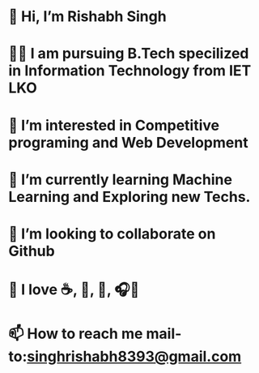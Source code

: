 # 👋 Hi, I’m Rishabh Singh
# 🧑‍🎓 I am pursuing B.Tech specilized in Information Technology from IET LKO
# 👀 I’m interested in Competitive programing and Web Development
# 🌱 I’m currently learning Machine Learning and Exploring new Techs.
# 💞️ I’m looking to collaborate on Github
# 🤟 I love ☕, 🍕, 🕺, 🎧🎵
# 📫 How to reach me mail-to:singhrishabh8393@gmail.com

<!-- -
rishabh28204/rishabh28204 is a ✨ special ✨ repository because its `README.md` (this file) appears on your GitHub profile.
You can click the Preview link to take a look at your changes.
- -->

